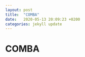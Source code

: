 ```yaml
---
layout: post
title:  "COMBA"
date:   2020-05-13 20:09:23 +0200
categories: jekyll update
---
```


# COMBA
